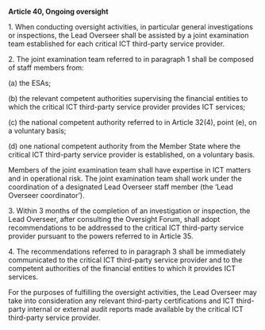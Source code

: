 **Article 40, Ongoing oversight**

  


1\. When conducting oversight activities, in particular general investigations or inspections, the Lead Overseer shall be assisted by a joint examination team established for each critical ICT third-party service provider.

  


2\. The joint examination team referred to in paragraph 1 shall be composed of staff members from:

(a) the ESAs;

(b) the relevant competent authorities supervising the financial entities to which the critical ICT third-party service provider provides ICT services;

(c) the national competent authority referred to in Article 32(4), point (e), on a voluntary basis;

(d) one national competent authority from the Member State where the critical ICT third-party service provider is established, on a voluntary basis.

Members of the joint examination team shall have expertise in ICT matters and in operational risk. The joint examination team shall work under the coordination of a designated Lead Overseer staff member (the ‘Lead Overseer coordinator’).

  


3\. Within 3 months of the completion of an investigation or inspection, the Lead Overseer, after consulting the Oversight Forum, shall adopt recommendations to be addressed to the critical ICT third-party service provider pursuant to the powers referred to in Article 35.

  


4\. The recommendations referred to in paragraph 3 shall be immediately communicated to the critical ICT third-party service provider and to the competent authorities of the financial entities to which it provides ICT services.

For the purposes of fulfilling the oversight activities, the Lead Overseer may take into consideration any relevant third-party certifications and ICT third-party internal or external audit reports made available by the critical ICT third-party service provider.